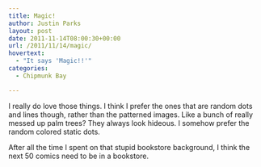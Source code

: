 ```yaml
---
title: Magic!
author: Justin Parks
layout: post
date: 2011-11-14T08:00:30+00:00
url: /2011/11/14/magic/
hovertext:
  - "It says 'Magic!!'"
categories:
  - Chipmunk Bay

---
```

I really do love those things. I think I prefer the ones that are random dots and lines though, rather than the patterned images. Like a bunch of really messed up palm trees? They always look hideous. I somehow prefer the random colored static dots.

After all the time I spent on that stupid bookstore background, I think the next 50 comics need to be in a bookstore.